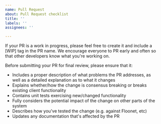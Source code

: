```yaml
---
name: Pull Request
about: Pull Request checklist
title: ''
labels: ''
assignees: ''

---
```

If your PR is a work in progress, please feel free to create it and include a [WIP] tag in the PR name. We encourage everyone to PR early and often so that other developers know what you're working on.

Before submitting your PR for final review, please ensure that it:

* Includes a proper description of what problems the PR addresses, as well as a detailed explanation as to what it changes
* Explains whether/how the change is consensus breaking or breaks existing client functionality
* Contains unit tests exercising new/changed functionality
* Fully considers the potential impact of the change on other parts of the system
* Describes how you've tested the change (e.g. against Floonet, etc)
* Updates any documentation that's affected by the PR
